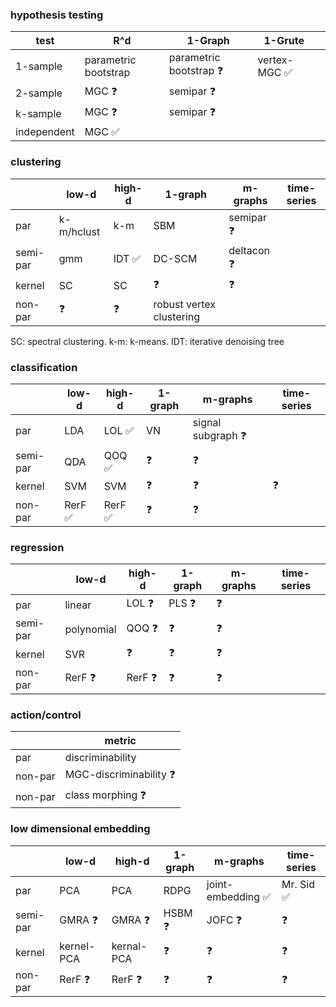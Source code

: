 ### hypothesis testing

| test    	  | R^d  	              | 1-Graph  	|  1-Grute 	|   	|
|---	        |---	                |---	|---	|---	|
| 1-sample  	| parametric bootstrap| parametric bootstrap :question:  	| vertex-MGC :white_check_mark:  	|   	|
| 2-sample  	| MGC :question:| semipar :question: 	|   	|   	|
| k-sample  	| MGC :question:| semipar :question:  	|   	|   	|
| independent | MGC :white_check_mark:  |   	|   	|   	|



### clustering

|   	    | low-d     | high-d    | 1-graph   | m-graphs | time-series |
|---	    |---	      |---	      |---	      |---	    |---  |
| par  	  | k-m/hclust| k-m 	    | SBM  	    | semipar :question:  	| |
| semi-par| gmm  	    | IDT :white_check_mark: 	    | DC-SCM    |  deltacon :question: 	| |
| kernel  | SC  	    | SC  	    |:question: | :question:            | |
| non-par | :question:| :question:| robust vertex clustering |   	    |  |


SC: spectral clustering. k-m: k-means. IDT: iterative denoising tree

### classification

|   	    | low-d     | high-d| 1-graph   | m-graphs | time-series
|---	    |---	      |---	  |---	      |---	    |--- 
| par  	  | LDA  	    | LOL :white_check_mark:	| VN  	    | signal subgraph :question:  	| 
| semi-par| QDA  	    | QOQ :white_check_mark:	| :question:    |   :question: 	    | 
| kernel  | SVM  	    | SVM  	|:question: | :question:| :question:
| non-par | RerF :white_check_mark:     | RerF :white_check_mark: |  :question: 	      | :question:  	    | 


### regression

|   	    | low-d           | high-d          | 1-graph   | m-graphs | time-series
|---	    |---	            |---	            |---	      |---	    |--- 
| par  	  | linear   	      | LOL :question: 	| PLS :question:   	    |  :question:  	| 
| semi-par| polynomial  	  | QOQ :question: 	| :question:    |   :question: 	| 
| kernel  | SVR  	          | :question:  	  |:question: | :question:            |
| non-par | RerF :question: | RerF :question: | :question: | :question:  	    | 


### action/control

|     | metric |
|---  |--- |
| par | discriminability |
| non-par | MGC-discriminability :question: |
| non-par | class morphing :question: |


### low dimensional embedding

|   	    | low-d           | high-d          | 1-graph         | m-graphs                          | time-series
|---	    |---	            |---	            |---	            |---	                              |--- 
| par    	| PCA             | PCA 	          | RDPG  	        | joint-embedding :white_check_mark:| Mr. Sid :white_check_mark: 
| semi-par| GMRA :question: | GMRA :question: | HSBM :question: | JOFC :question: 	| :question:
| kernel  | kernel-PCA      | kernal-PCA  	  |:question:       | :question:        | :question:
| non-par | RerF :question: | RerF :question: | :question:      | :question:  	    | :question:
